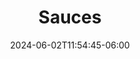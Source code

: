 ---
weight: 300
title: "Sauces"
description: "Various sauces to keep around"
icon: "egg"
date: "2024-06-02T11:54:45-06:00"
lastmod: "2024-06-02T11:54:45-06:00"
draft: false
toc: true
---